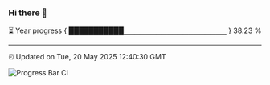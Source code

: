 ### Hi there 👋

⏳ Year progress { ███████████▁▁▁▁▁▁▁▁▁▁▁▁▁▁▁▁▁▁▁ } 38.23 %

---

⏰ Updated on Tue, 20 May 2025 12:40:30 GMT

![Progress Bar CI](https://github.com/liununu/liununu/workflows/Progress%20Bar%20CI/badge.svg)
